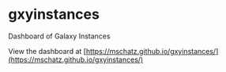 # gxyinstances
Dashboard of Galaxy Instances


View the dashboard at [https://mschatz.github.io/gxyinstances/](https://mschatz.github.io/gxyinstances/)